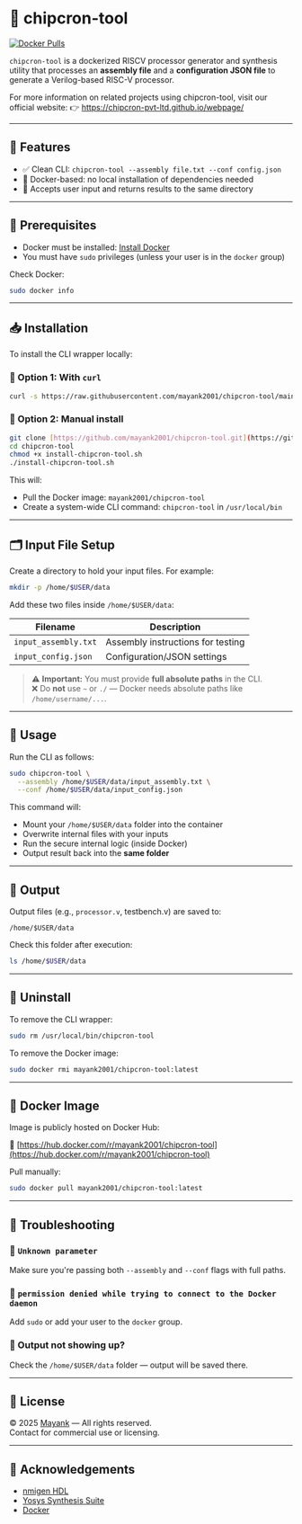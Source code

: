 # 🔧 chipcron-tool

[![Docker Pulls](https://img.shields.io/docker/pulls/mayank2001/chipcron-tool?style=flat-square)](https://hub.docker.com/r/mayank2001/chipcron-tool)

`chipcron-tool` is a dockerized RISCV processor generator and synthesis utility that processes an **assembly file** and a **configuration JSON file** to generate a Verilog-based RISC-V processor. 

For more information on related projects using chipcron-tool, visit our official website: 👉 https://chipcron-pvt-ltd.github.io/webpage/

---

## 🚀 Features

- ✅ Clean CLI: `chipcron-tool --assembly file.txt --conf config.json`
- 🐳 Docker-based: no local installation of dependencies needed
- 🧶 Accepts user input and returns results to the same directory

---

## 📆 Prerequisites

- Docker must be installed: [Install Docker](https://docs.docker.com/get-docker/)
- You must have `sudo` privileges (unless your user is in the `docker` group)

Check Docker:

```bash
sudo docker info
```

---

## 📥 Installation

To install the CLI wrapper locally:

### 🔧 Option 1: With `curl`

```bash
curl -s https://raw.githubusercontent.com/mayank2001/chipcron-tool/main/install-chipcron-tool.sh | bash
```

### 🔧 Option 2: Manual install

```bash
git clone [https://github.com/mayank2001/chipcron-tool.git](https://github.com/Chipcron-Pvt-Ltd/Chipcron-toolchain.git)
cd chipcron-tool
chmod +x install-chipcron-tool.sh
./install-chipcron-tool.sh
```

This will:

- Pull the Docker image: `mayank2001/chipcron-tool`
- Create a system-wide CLI command: `chipcron-tool` in `/usr/local/bin`

---

## 🗂️ Input File Setup

Create a directory to hold your input files. For example:

```bash
mkdir -p /home/$USER/data
```

Add these two files inside `/home/$USER/data`:

| Filename                 | Description                             |
|--------------------------|-----------------------------------------|
| `input_assembly.txt`     | Assembly instructions for testing       |
| `input_config.json`      | Configuration/JSON settings             |

> ⚠️ **Important:** You must provide **full absolute paths** in the CLI.  
> ❌ Do **not** use `~` or `./` — Docker needs absolute paths like `/home/username/...`.

---

## 🦪 Usage

Run the CLI as follows:

```bash
sudo chipcron-tool \
  --assembly /home/$USER/data/input_assembly.txt \
  --conf /home/$USER/data/input_config.json
```

This command will:

- Mount your `/home/$USER/data` folder into the container
- Overwrite internal files with your inputs
- Run the secure internal logic (inside Docker)
- Output result back into the **same folder**

---

## 📄 Output

Output files (e.g., `processor.v`, testbench.v) are saved to:

```
/home/$USER/data
```

Check this folder after execution:

```bash
ls /home/$USER/data
```

---

## 🩼 Uninstall

To remove the CLI wrapper:

```bash
sudo rm /usr/local/bin/chipcron-tool
```

To remove the Docker image:

```bash
sudo docker rmi mayank2001/chipcron-tool:latest
```

---

## 🐳 Docker Image

Image is publicly hosted on Docker Hub:

🔗 [https://hub.docker.com/r/mayank2001/chipcron-tool](https://hub.docker.com/r/mayank2001/chipcron-tool)

Pull manually:

```bash
sudo docker pull mayank2001/chipcron-tool:latest
```

---

## 🦛 Troubleshooting

### 🔹 `Unknown parameter`
Make sure you're passing both `--assembly` and `--conf` flags with full paths.

### 🔹 `permission denied while trying to connect to the Docker daemon`
Add `sudo` or add your user to the `docker` group.

### 🔹 Output not showing up?
Check the `/home/$USER/data` folder — output will be saved there.

---

## 📄 License

© 2025 [Mayank](https://github.com/mayank2001) — All rights reserved.  
Contact for commercial use or licensing.

---

## 🙌 Acknowledgements

- [nmigen HDL](https://nmigen.info/nmigen/)
- [Yosys Synthesis Suite](https://yosyshq.net/yosys/)
- [Docker](https://www.docker.com)


